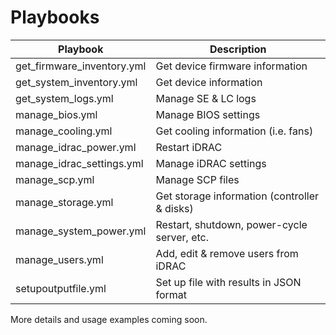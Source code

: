 # Playbooks

| Playbook                   | Description                                   |
|----------------------------|-----------------------------------------------|
| get_firmware_inventory.yml | Get device firmware information               |
| get_system_inventory.yml   | Get device information                        |
| get_system_logs.yml        | Manage SE & LC logs                           |
| manage_bios.yml            | Manage BIOS settings                          |
| manage_cooling.yml         | Get cooling information (i.e. fans)           |
| manage_idrac_power.yml     | Restart iDRAC                                 |
| manage_idrac_settings.yml  | Manage iDRAC settings                         |
| manage_scp.yml             | Manage SCP files                              |
| manage_storage.yml         | Get storage information (controller & disks)  |
| manage_system_power.yml    | Restart, shutdown, power-cycle server, etc.   |
| manage_users.yml           | Add, edit & remove users from iDRAC           |
| setupoutputfile.yml        | Set up file with results in JSON format       |

More details and usage examples coming soon.
